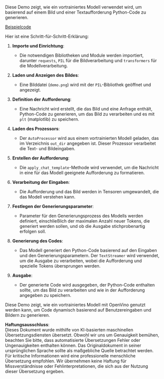 Diese Demo zeigt, wie ein vortrainiertes Modell verwendet wird, um basierend auf einem Bild und einer Textaufforderung Python-Code zu generieren.

[Beispielcode](../../../../../../code/06.E2E/E2E_OpenVino_Phi3-vision.ipynb)

Hier ist eine Schritt-für-Schritt-Erklärung:

1. **Importe und Einrichtung**:
   - Die notwendigen Bibliotheken und Module werden importiert, darunter `requests`, `PIL` für die Bildverarbeitung und `transformers` für die Modellverarbeitung.

2. **Laden und Anzeigen des Bildes**:
   - Eine Bilddatei (`demo.png`) wird mit der `PIL`-Bibliothek geöffnet und angezeigt.

3. **Definition der Aufforderung**:
   - Eine Nachricht wird erstellt, die das Bild und eine Anfrage enthält, Python-Code zu generieren, um das Bild zu verarbeiten und es mit `plt` (matplotlib) zu speichern.

4. **Laden des Prozessors**:
   - Der `AutoProcessor` wird aus einem vortrainierten Modell geladen, das im Verzeichnis `out_dir` angegeben ist. Dieser Prozessor verarbeitet die Text- und Bildeingaben.

5. **Erstellen der Aufforderung**:
   - Die `apply_chat_template`-Methode wird verwendet, um die Nachricht in eine für das Modell geeignete Aufforderung zu formatieren.

6. **Verarbeitung der Eingaben**:
   - Die Aufforderung und das Bild werden in Tensoren umgewandelt, die das Modell verstehen kann.

7. **Festlegen der Generierungsparameter**:
   - Parameter für den Generierungsprozess des Modells werden definiert, einschließlich der maximalen Anzahl neuer Tokens, die generiert werden sollen, und ob die Ausgabe stichprobenartig erfolgen soll.

8. **Generierung des Codes**:
   - Das Modell generiert den Python-Code basierend auf den Eingaben und den Generierungsparametern. Der `TextStreamer` wird verwendet, um die Ausgabe zu verarbeiten, wobei die Aufforderung und spezielle Tokens übersprungen werden.

9. **Ausgabe**:
   - Der generierte Code wird ausgegeben, der Python-Code enthalten sollte, um das Bild zu verarbeiten und wie in der Aufforderung angegeben zu speichern.

Diese Demo zeigt, wie ein vortrainiertes Modell mit OpenVino genutzt werden kann, um Code dynamisch basierend auf Benutzereingaben und Bildern zu generieren.

**Haftungsausschluss**:  
Dieses Dokument wurde mithilfe von KI-basierten maschinellen Übersetzungsdiensten übersetzt. Obwohl wir uns um Genauigkeit bemühen, beachten Sie bitte, dass automatisierte Übersetzungen Fehler oder Ungenauigkeiten enthalten können. Das Originaldokument in seiner ursprünglichen Sprache sollte als maßgebliche Quelle betrachtet werden. Für kritische Informationen wird eine professionelle menschliche Übersetzung empfohlen. Wir übernehmen keine Haftung für Missverständnisse oder Fehlinterpretationen, die sich aus der Nutzung dieser Übersetzung ergeben.